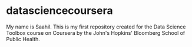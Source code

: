 # datasciencecoursera
My name is Saahil. This is my first repository created for the Data Science Toolbox course on Coursera by the John's Hopkins' Bloomberg School of Public Health.
